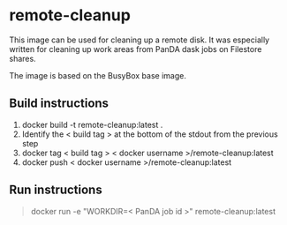 # remote-cleanup

This image can be used for cleaning up a remote disk. It was especially written for cleaning
up work areas from PanDA dask jobs on Filestore shares.

The image is based on the BusyBox base image.

## Build instructions

1. docker build -t remote-cleanup:latest .
2. Identify the < build tag > at the bottom of the stdout from the previous step
3. docker tag < build tag > < docker username >/remote-cleanup:latest
4. docker push < docker username >/remote-cleanup:latest

## Run instructions

> docker run -e "WORKDIR=< PanDA job id >" remote-cleanup:latest

